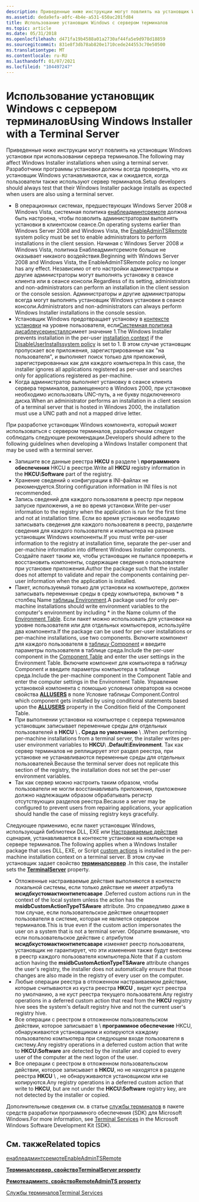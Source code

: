 ```yaml
---
description: Приведенные ниже инструкции могут повлиять на установщик Windows установки при использовании сервера терминалов. Разработчики программы установки должны всегда проверять, что их установщик Windows устанавливаются, как и ожидается, когда пользователи также используют сервер терминалов.
ms.assetid: deda9efa-a0fc-4b4e-a531-650ac201fd84
title: Использование установщик Windows с сервером терминалов
ms.topic: article
ms.date: 05/31/2018
ms.openlocfilehash: d471fa19b4588a01a2730af44fa5e9d978d18859
ms.sourcegitcommit: 831e8f3db78ab820e1710cede244553c70e50500
ms.translationtype: MT
ms.contentlocale: ru-RU
ms.lasthandoff: 01/07/2021
ms.locfileid: "104497247"
---
```

# <a name="using-windows-installer-with-a-terminal-server"></a><span data-ttu-id="81144-104">Использование установщик Windows с сервером терминалов</span><span class="sxs-lookup"><span data-stu-id="81144-104">Using Windows Installer with a Terminal Server</span></span>

<span data-ttu-id="81144-105">Приведенные ниже инструкции могут повлиять на установщик Windows установки при использовании сервера терминалов.</span><span class="sxs-lookup"><span data-stu-id="81144-105">The following may affect Windows Installer installations when using a terminal server.</span></span> <span data-ttu-id="81144-106">Разработчики программы установки должны всегда проверять, что их установщик Windows устанавливаются, как и ожидается, когда пользователи также используют сервер терминалов.</span><span class="sxs-lookup"><span data-stu-id="81144-106">Setup developers should always test that their Windows Installer package installs as expected when users are also using a terminal server.</span></span>

-   <span data-ttu-id="81144-107">В операционных системах, предшествующих Windows Server 2008 и Windows Vista, системная политика [енаблеадминтсремоте](enableadmintsremote.md) должна быть настроена, чтобы позволить администраторам выполнять установки в клиентском сеансе.</span><span class="sxs-lookup"><span data-stu-id="81144-107">On operating systems earlier than Windows Server 2008 and Windows Vista, the [EnableAdminTSRemote](enableadmintsremote.md) system policy must be set to enable administrators to perform installations in the client session.</span></span> <span data-ttu-id="81144-108">Начиная с Windows Server 2008 и Windows Vista, политика Енаблеадминтсремоте больше не оказывает никакого воздействия.</span><span class="sxs-lookup"><span data-stu-id="81144-108">Beginning with Windows Server 2008 and Windows Vista, the EnableAdminTSRemote policy no longer has any effect.</span></span> <span data-ttu-id="81144-109">Независимо от его настройки администраторы и другие администраторы могут выполнять установку в сеансе клиента или в сеансе консоли.</span><span class="sxs-lookup"><span data-stu-id="81144-109">Regardless of its setting, administrators and non-administrators can perform an installation in the client session or the console session.</span></span> <span data-ttu-id="81144-110">Администраторы и другие администраторы всегда могут выполнять установщик Windows установки в сеансе консоли.</span><span class="sxs-lookup"><span data-stu-id="81144-110">Administrators and non-administrators can always perform Windows Installer installations in the console session.</span></span>
-   <span data-ttu-id="81144-111">Установщик Windows предотвращает установку в [контексте установки](installation-context.md) на уровне пользователя, если[Системная политика](system-policy.md) [дисаблеусеринсталлс](disableuserinstalls.md)имеет значение 1.</span><span class="sxs-lookup"><span data-stu-id="81144-111">The Windows Installer prevents installation in the per-user [installation context](installation-context.md) if the [DisableUserInstalls](disableuserinstalls.md)[system policy](system-policy.md) is set to 1.</span></span> <span data-ttu-id="81144-112">В этом случае установщик пропускает все приложения, зарегистрированные как "на пользователя", и выполняет поиск только для приложений, зарегистрированных как для каждого компьютера.</span><span class="sxs-lookup"><span data-stu-id="81144-112">In this case, the installer ignores all applications registered as per-user and searches only for applications registered as per-machine.</span></span>
-   <span data-ttu-id="81144-113">Когда администратор выполняет установку в сеансе клиента сервера терминалов, размещенного в Windows 2000, при установке необходимо использовать UNC-путь, а не букву подключенного диска.</span><span class="sxs-lookup"><span data-stu-id="81144-113">When an administrator performs an installation in a client session of a terminal server that is hosted in Windows 2000, the installation must use a UNC path and not a mapped drive letter.</span></span>

<span data-ttu-id="81144-114">При разработке установщик Windows компонента, который может использоваться с сервером терминалов, разработчикам следует соблюдать следующие рекомендации.</span><span class="sxs-lookup"><span data-stu-id="81144-114">Developers should adhere to the following guidelines when developing a Windows Installer component that may be used with a terminal server.</span></span>

-   <span data-ttu-id="81144-115">Запишите все данные реестра **HKCU** в разделе \\ **программного обеспечения** HKCU в реестре.</span><span class="sxs-lookup"><span data-stu-id="81144-115">Write all **HKCU** registry information in the **HKCU**\\**Software** part of the registry.</span></span>
-   <span data-ttu-id="81144-116">Хранение сведений о конфигурации в INI-файлах не рекомендуется.</span><span class="sxs-lookup"><span data-stu-id="81144-116">Storing configuration information in INI files is not recommended.</span></span>
-   <span data-ttu-id="81144-117">Запись сведений для каждого пользователя в реестр при первом запуске приложения, а не во время установки.</span><span class="sxs-lookup"><span data-stu-id="81144-117">Write per-user information to the registry when the application is run for the first time and not at installation time.</span></span> <span data-ttu-id="81144-118">Если во время установки необходимо записывать сведения для каждого пользователя в реестр, разделите сведения для каждого пользователя и компьютера на разные установщик Windows компоненты.</span><span class="sxs-lookup"><span data-stu-id="81144-118">If you must write per-user information to the registry at installation time, separate the per-user and per-machine information into different Windows Installer components.</span></span> <span data-ttu-id="81144-119">Создайте пакет таким же, чтобы установщик не пытался проверить и восстановить компоненты, содержащие сведения о пользователе при установке приложения.</span><span class="sxs-lookup"><span data-stu-id="81144-119">Author the package such that the installer does not attempt to validate and repair the components containing per-user information when the application is installed.</span></span>
-   <span data-ttu-id="81144-120">Пакет, используемый только для установки на компьютере, должен записывать переменные среды в среду компьютера, включив \* в столбец Name [таблицы Environment](environment-table.md).</span><span class="sxs-lookup"><span data-stu-id="81144-120">A package used for only per-machine installations should write environment variables to the computer's environment by including \* in the Name column of the [Environment Table](environment-table.md).</span></span> <span data-ttu-id="81144-121">Если пакет можно использовать для установки на уровне пользователя или для отдельных компьютеров, используйте два компонента.</span><span class="sxs-lookup"><span data-stu-id="81144-121">If the package can be used for per-user installations or per-machine installations, use two components.</span></span> <span data-ttu-id="81144-122">Включите компонент для каждого пользователя в [таблицу Component](condition-table.md) и введите параметры пользователя в таблице среда.</span><span class="sxs-lookup"><span data-stu-id="81144-122">Include the per-user component in the [Component Table](condition-table.md) and enter the user settings in the Environment Table.</span></span> <span data-ttu-id="81144-123">Включите компонент для компьютера в таблицу Component и введите параметры компьютера в таблице среда.</span><span class="sxs-lookup"><span data-stu-id="81144-123">Include the per-machine component in the Component Table and enter the computer settings in the Environment Table.</span></span> <span data-ttu-id="81144-124">Управление установкой компонента с помощью условных операторов на основе свойства [**ALLUSERS**](allusers.md) в поле Условие таблицы Component.</span><span class="sxs-lookup"><span data-stu-id="81144-124">Control which component gets installed by using conditional statements based upon the [**ALLUSERS**](allusers.md) property in the Condition field of the Component Table.</span></span>
-   <span data-ttu-id="81144-125">При выполнении установки на компьютере с сервера терминалов установщик записывает переменные среды для отдельных пользователей в **HKCU** \\ **. Среда по умолчанию** \\ .</span><span class="sxs-lookup"><span data-stu-id="81144-125">When performing per-machine installations from a terminal server, the installer writes per-user environment variables to **HKCU**\\ **.Default**\\**Environment**.</span></span> <span data-ttu-id="81144-126">Так как сервер терминалов не реплицирует этот раздел реестра, при установке не устанавливаются переменные среды для отдельных пользователей.</span><span class="sxs-lookup"><span data-stu-id="81144-126">Because the terminal server does not replicate this section of the registry, the installation does not set the per-user environment variables.</span></span>
-   <span data-ttu-id="81144-127">Так как сервер можно настроить таким образом, чтобы пользователи не могли восстанавливать приложения, приложение должно надлежащим образом обрабатывать регистр отсутствующих разделов реестра.</span><span class="sxs-lookup"><span data-stu-id="81144-127">Because a server may be configured to prevent users from repairing applications, your application should handle the case of missing registry keys gracefully.</span></span>

<span data-ttu-id="81144-128">Следующее применимо, если пакет установщик Windows, использующий библиотеки DLL, EXE или [Настраиваемые действия](custom-actions.md) сценария, устанавливается в контексте установки на компьютере на сервере терминалов.</span><span class="sxs-lookup"><span data-stu-id="81144-128">The following applies when a Windows Installer package that uses DLL, EXE, or Script [custom actions](custom-actions.md) is installed in the per-machine installation context on a terminal server.</span></span> <span data-ttu-id="81144-129">В этом случае установщик задает свойство [**терминалсервер**](terminalserver.md) .</span><span class="sxs-lookup"><span data-stu-id="81144-129">In this case, the installer sets the [**TerminalServer**](terminalserver.md) property.</span></span>

-   <span data-ttu-id="81144-130">Отложенные настраиваемые действия выполняются в контексте локальной системы, если только действие не имеет атрибута **мсидбкустомактионтипетсаваре** .</span><span class="sxs-lookup"><span data-stu-id="81144-130">Deferred custom actions run in the context of the local system unless the action has the **msidbCustomActionTypeTSAware** attribute.</span></span> <span data-ttu-id="81144-131">Это справедливо даже в том случае, если пользовательское действие олицетворяет пользователя в системе, которая не является сервером терминалов.</span><span class="sxs-lookup"><span data-stu-id="81144-131">This is true even if the custom action impersonates the user on a system that is not a terminal server.</span></span> <span data-ttu-id="81144-132">Обратите внимание, что если пользовательское действие с атрибутом **мсидбкустомактионтипетсаваре** изменяет реестр пользователя, установщик не гарантирует, что эти изменения также будут внесены в реестр каждого пользователя компьютера.</span><span class="sxs-lookup"><span data-stu-id="81144-132">Note that if a custom action having the **msidbCustomActionTypeTSAware** attribute changes the user's registry, the installer does not automatically ensure that those changes are also made in the registry of every user on the computer.</span></span>
-   <span data-ttu-id="81144-133">Любые операции реестра в отложенном настраиваемом действии, которые считываются из куста реестра **HKCU** , видят куст реестра по умолчанию, а не куст реестра текущего пользователя.</span><span class="sxs-lookup"><span data-stu-id="81144-133">Any registry operations in a deferred custom action that read from the **HKCU** registry hive sees the system's default registry hive and not the current user's registry hive.</span></span>
-   <span data-ttu-id="81144-134">Все операции с реестром в отложенном пользовательском действии, которое записывает в \\ **программное обеспечение** HKCU, обнаруживаются установщиком и копируются каждому пользователю компьютера при следующем входе пользователя в систему.</span><span class="sxs-lookup"><span data-stu-id="81144-134">Any registry operations in a deferred custom action that write to **HKCU**\\**Software** are detected by the installer and copied to every user of the computer at the next logon of the user.</span></span>
-   <span data-ttu-id="81144-135">Все операции с реестром в отложенном пользовательском действии, которое записывает в **HKCU**, но не находятся в разделе реестра **HKCU** \\  , не обнаруживаются установщиком или не копируются.</span><span class="sxs-lookup"><span data-stu-id="81144-135">Any registry operations in a deferred custom action that write to **HKCU**, but are not under the **HKCU**\\**Software** registry key, are not detected by the installer or copied.</span></span>

<span data-ttu-id="81144-136">Дополнительные сведения см. в статье [службы терминалов](../termserv/terminal-services-portal.md) в пакете средств разработки программного обеспечения (SDK) для Microsoft Windows.</span><span class="sxs-lookup"><span data-stu-id="81144-136">For more information, see [Terminal Services](../termserv/terminal-services-portal.md) in the Microsoft Windows Software Development Kit (SDK).</span></span>

## <a name="related-topics"></a><span data-ttu-id="81144-137">См. также</span><span class="sxs-lookup"><span data-stu-id="81144-137">Related topics</span></span>

<dl> <dt>

[<span data-ttu-id="81144-138">енаблеадминтсремоте</span><span class="sxs-lookup"><span data-stu-id="81144-138">EnableAdminTSRemote</span></span>](enableadmintsremote.md)
</dt> <dt>

[<span data-ttu-id="81144-139">**Терминалсервер, свойство**</span><span class="sxs-lookup"><span data-stu-id="81144-139">**TerminalServer property**</span></span>](terminalserver.md)
</dt> <dt>

[<span data-ttu-id="81144-140">**Ремотеадминтс, свойство**</span><span class="sxs-lookup"><span data-stu-id="81144-140">**RemoteAdminTS property**</span></span>](remoteadmints.md)
</dt> <dt>

[<span data-ttu-id="81144-141">Службы терминалов</span><span class="sxs-lookup"><span data-stu-id="81144-141">Terminal Services</span></span>](../termserv/terminal-services-portal.md)
</dt> </dl>

 

 
